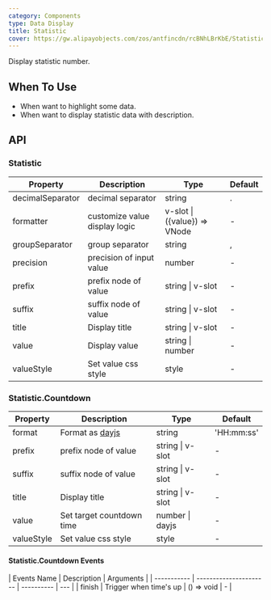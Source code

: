 ```yaml
---
category: Components
type: Data Display
title: Statistic
cover: https://gw.alipayobjects.com/zos/antfincdn/rcBNhLBrKbE/Statistic.svg
---
```


Display statistic number.

## When To Use

- When want to highlight some data.
- When want to display statistic data with description.

## API

### Statistic

| Property         | Description                   | Type                        | Default |
| ---------------- | ----------------------------- | --------------------------- | ------- |
| decimalSeparator | decimal separator             | string                      | .       |
| formatter        | customize value display logic | v-slot \|({value}) => VNode | -       |
| groupSeparator   | group separator               | string                      | ,       |
| precision        | precision of input value      | number                      | -       |
| prefix           | prefix node of value          | string \| v-slot            | -       |
| suffix           | suffix node of value          | string \| v-slot            | -       |
| title            | Display title                 | string \| v-slot            | -       |
| value            | Display value                 | string \| number            | -       |
| valueStyle       | Set value css style           | style                       | -       |

### Statistic.Countdown

| Property   | Description                              | Type             | Default    |
| ---------- | ---------------------------------------- | ---------------- | ---------- |
| format     | Format as [dayjs](https://day.js.org/) | string           | 'HH:mm:ss' |
| prefix     | prefix node of value                     | string \| v-slot | -          |
| suffix     | suffix node of value                     | string \| v-slot | -          |
| title      | Display title                            | string \| v-slot | -          |
| value      | Set target countdown time                | number \| dayjs | -          |
| valueStyle | Set value css style                      | style            | -          |

#### Statistic.Countdown Events

| Events Name | Description            | Arguments  |
| ----------- | ---------------------- | ---------- | --- |
| finish      | Trigger when time's up | () => void | -   |
